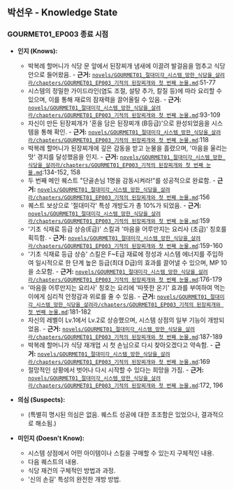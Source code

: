 ## 박선우 - Knowledge State

### GOURMET01_EP003 종료 시점

*   **인지 (Knows):**
    *   박복례 할머니가 식당 문 앞에서 된장찌개 냄새에 이끌려 발걸음을 멈추고 식당 안으로 들어왔음. - **근거:** [`novels/GOURMET01_절대미각_시스템_망한_식당을_살려라/chapters/GOURMET01_EP003_기적의 된장찌개와 첫 번째 눈물.md`](novels/GOURMET01_절대미각_시스템_망한_식당을_살려라/chapters/GOURMET01_EP003_기적의%20된장찌개와%20첫%20번째%20눈물.md):51-77
    *   시스템의 정밀한 가이드라인(염도 조절, 설탕 추가, 칼질 등)에 따라 요리할 수 있으며, 이를 통해 재료의 잠재력을 끌어올릴 수 있음. - **근거:** [`novels/GOURMET01_절대미각_시스템_망한_식당을_살려라/chapters/GOURMET01_EP003_기적의 된장찌개와 첫 번째 눈물.md`](novels/GOURMET01_절대미각_시스템_망한_식당을_살려라/chapters/GOURMET01_EP003_기적의%20된장찌개와%20첫%20번째%20눈물.md):93-109
    *   자신이 만든 된장찌개가 '혼을 담은 된장찌개 (B등급)'으로 완성되었음을 시스템을 통해 확인. - **근거:** [`novels/GOURMET01_절대미각_시스템_망한_식당을_살려라/chapters/GOURMET01_EP003_기적의 된장찌개와 첫 번째 눈물.md`](novels/GOURMET01_절대미각_시스템_망한_식당을_살려라/chapters/GOURMET01_EP003_기적의%20된장찌개와%20첫%20번째%20눈물.md):118
    *   박복례 할머니가 된장찌개에 깊은 감동을 받고 눈물을 흘렸으며, '마음을 울리는 맛' 경지를 달성했음을 인지. - **근거:** [`novels/GOURMET01_절대미각_시스템_망한_식당을_살려라/chapters/GOURMET01_EP003_기적의 된장찌개와 첫 번째 눈물.md`](novels/GOURMET01_절대미각_시스템_망한_식당을_살려라/chapters/GOURMET01_EP003_기적의%20된장찌개와%20첫%20번째%20눈물.md):134-152, 158
    *   두 번째 메인 퀘스트 "단골손님 1명을 감동시켜라!"를 성공적으로 완료함. - **근거:** [`novels/GOURMET01_절대미각_시스템_망한_식당을_살려라/chapters/GOURMET01_EP003_기적의 된장찌개와 첫 번째 눈물.md`](novels/GOURMET01_절대미각_시스템_망한_식당을_살려라/chapters/GOURMET01_EP003_기적의%20된장찌개와%20첫%20번째%20눈물.md):156
    *   퀘스트 보상으로 '절대미각' 특성 개방도가 총 10%가 되었음. - **근거:** [`novels/GOURMET01_절대미각_시스템_망한_식당을_살려라/chapters/GOURMET01_EP003_기적의 된장찌개와 첫 번째 눈물.md`](novels/GOURMET01_절대미각_시스템_망한_식당을_살려라/chapters/GOURMET01_EP003_기적의%20된장찌개와%20첫%20번째%20눈물.md):159
    *   '기초 식재료 등급 상승(E급)' 스킬과 '마음을 어루만지는 요리사 (초급)' 칭호를 획득함. - **근거:** [`novels/GOURMET01_절대미각_시스템_망한_식당을_살려라/chapters/GOURMET01_EP003_기적의 된장찌개와 첫 번째 눈물.md`](novels/GOURMET01_절대미각_시스템_망한_식당을_살려라/chapters/GOURMET01_EP003_기적의%20된장찌개와%20첫%20번째%20눈물.md):159-160
    *   '기초 식재료 등급 상승' 스킬은 F~E급 재료에 정성과 시스템 에너지를 주입하여 일시적으로 한 단계 높은 등급(최대 D급)의 효과를 끌어낼 수 있으며, MP 10을 소모함. - **근거:** [`novels/GOURMET01_절대미각_시스템_망한_식당을_살려라/chapters/GOURMET01_EP003_기적의 된장찌개와 첫 번째 눈물.md`](novels/GOURMET01_절대미각_시스템_망한_식당을_살려라/chapters/GOURMET01_EP003_기적의%20된장찌개와%20첫%20번째%20눈물.md):176-179
    *   '마음을 어루만지는 요리사' 칭호는 요리에 '따뜻한 온기' 효과를 부여하여 먹는 이에게 심리적 안정감과 위로를 줄 수 있음. - **근거:** [`novels/GOURMET01_절대미각_시스템_망한_식당을_살려라/chapters/GOURMET01_EP003_기적의 된장찌개와 첫 번째 눈물.md`](novels/GOURMET01_절대미각_시스템_망한_식당을_살려라/chapters/GOURMET01_EP003_기적의%20된장찌개와%20첫%20번째%20눈물.md):181-182
    *   자신의 레벨이 Lv.1에서 Lv.2로 상승했으며, 시스템 상점의 일부 기능이 개방되었음. - **근거:** [`novels/GOURMET01_절대미각_시스템_망한_식당을_살려라/chapters/GOURMET01_EP003_기적의 된장찌개와 첫 번째 눈물.md`](novels/GOURMET01_절대미각_시스템_망한_식당을_살려라/chapters/GOURMET01_EP003_기적의%20된장찌개와%20첫%20번째%20눈물.md):187-189
    *   박복례 할머니가 식당 재개업 시 첫 손님으로 다시 찾아오겠다고 약속함. - **근거:** [`novels/GOURMET01_절대미각_시스템_망한_식당을_살려라/chapters/GOURMET01_EP003_기적의 된장찌개와 첫 번째 눈물.md`](novels/GOURMET01_절대미각_시스템_망한_식당을_살려라/chapters/GOURMET01_EP003_기적의%20된장찌개와%20첫%20번째%20눈물.md):169
    *   절망적인 상황에서 벗어나 다시 시작할 수 있다는 희망을 가짐. - **근거:** [`novels/GOURMET01_절대미각_시스템_망한_식당을_살려라/chapters/GOURMET01_EP003_기적의 된장찌개와 첫 번째 눈물.md`](novels/GOURMET01_절대미각_시스템_망한_식당을_살려라/chapters/GOURMET01_EP003_기적의%20된장찌개와%20첫%20번째%20눈물.md):172, 196

*   **의심 (Suspects):**
    *   (특별히 명시된 의심은 없음. 퀘스트 성공에 대한 초조함은 있었으나, 결과적으로 해소됨.)

*   **미인지 (Doesn't Know):**
    *   시스템 상점에서 어떤 아이템이나 스킬을 구매할 수 있는지 구체적인 내용.
    *   다음 퀘스트의 내용.
    *   식당 재건의 구체적인 방법과 과정.
    *   '신의 손길' 특성의 완전한 개방 방법.